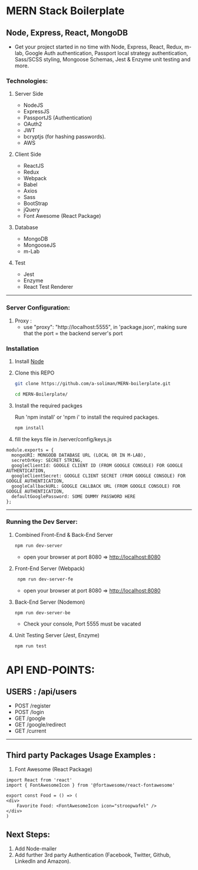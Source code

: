 # MERN Stack Boilerplate

## Node, Express, React, MongoDB

- Get your project started in no time with Node, Express, React, Redux, m-lab, Google Auth authentication, Passport local strategy authentication, Sass/SCSS styling, Mongoose Schemas, Jest & Enzyme unit testing and more.

### Technologies:

1. Server Side
   - NodeJS
   - ExpressJS
   - PassportJS (Authentication)
   - OAuth2
   - JWT
   - bcryptjs (for hashing passwords).
   - AWS
1. Client Side

   - ReactJS
   - Redux
   - Webpack
   - Babel
   - Axios
   - Sass
   - BootStrap
   - jQuery
   - Font Awesome (React Package)

1. Database

   - MongoDB
   - MongooseJS
   - m-Lab

1. Test
   - Jest
   - Enzyme
   - React Test Renderer

---

### Server Configuration:

1. Proxy :
   - use "proxy": "http://localhost:5555", in 'package.json', making sure that the port = the backend server's port

### Installation

1. Install [Node](https://nodejs.org/en/)

1. Clone this REPO

   ```bash
   git clone https://github.com/a-soliman/MERN-boilerplate.git
   ```

   ```bash
   cd MERN-Boilerplate/
   ```

1. Install the required packges

   Run 'npm install' or 'npm i' to install the required packages.

   ```bash
   npm install
   ```

1. fill the keys file in /server/config/keys.js

```
module.exports = {
  mongoURI: MONGODB DATABASE URL (LOCAL OR IN M-LAB),
  secretOrKey: SECRET STRING,
  googleClientId: GOOGLE CLIENT ID (FROM GOOGLE CONSOLE) FOR GOOGLE AUTHENTICATION,
  googleClientSecret: GOOGLE CLIENT SECRET (FROM GOOGLE CONSOLE) FOR GOOGLE AUTHENTICATION,
  googleCallbackURL: GOOGLE CALLBACK URL (FROM GOOGLE CONSOLE) FOR GOOGLE AUTHENTICATION,
  defaultGooglePassword: SOME DUMMY PASSWORD HERE
};

```

---

### Running the Dev Server:

1. Combined Front-End & Back-End Server

   ```bash
   npm run dev-server
   ```

   - open your browser at port 8080 => [http://localhost:8080](http://localhost:8080)

1. Front-End Server (Webpack)

   ```bash
    npm run dev-server-fe
   ```

   - open your browser at port 8080 => [http://localhost:8080](http://localhost:8080)

1. Back-End Server (Nodemon)

   ```bash
   npm run dev-server-be
   ```

   - Check your console, Port 5555 must be vacated

1. Unit Testing Server (Jest, Enzyme)
   ```bash
   npm run test
   ```

# API END-POINTS:

## USERS : /api/users

- POST /register
- POST /login
- GET /google
- GET /google/redirect
- GET /current

---

## Third party Packages Usage Examples :

1. Font Awesome (React Package)

```
import React from 'react'
import { FontAwesomeIcon } from '@fortawesome/react-fontawesome'

export const Food = () => (
<div>
    Favorite Food: <FontAwesomeIcon icon="stroopwafel" />
</div>
)
```

## Next Steps:

1. Add Node-mailer
2. Add further 3rd party Authentication (Facebook, Twitter, Github, LinkedIn and Amazon).
